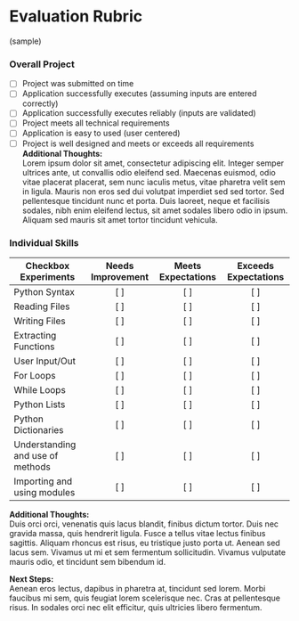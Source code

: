 # Evaluation Rubric
(sample)

### Overall Project
- [ ] Project was submitted on time
- [ ] Application successfully executes (assuming inputs are entered correctly)
- [ ] Application successfully executes reliably (inputs are validated)
- [ ] Project meets all technical requirements
- [ ] Application is easy to used (user centered)
- [ ] Project is well designed and meets or exceeds all requirements\
**Additional Thoughts:**\
Lorem ipsum dolor sit amet, consectetur adipiscing elit. Integer semper ultrices ante, ut convallis odio eleifend sed. Maecenas euismod, odio vitae placerat placerat, sem nunc iaculis metus, vitae pharetra velit sem in ligula. Mauris non eros sed dui volutpat imperdiet sed sed tortor. Sed pellentesque tincidunt nunc et porta. Duis laoreet, neque et facilisis sodales, nibh enim eleifend lectus, sit amet sodales libero odio in ipsum. Aliquam sed mauris sit amet tortor tincidunt vehicula.

### Individual Skills
| Checkbox Experiments | Needs Improvement  |  Meets Expectations  | Exceeds Expectations
| ---------------------|:---------------------:|:-------------------:|:-------------------:|
| Python Syntax             | [ ]                | [ ]              | [ ]              |
| Reading Files             | [ ]                | [ ]              | [ ]              |
| Writing Files             | [ ]                | [ ]              | [ ]              |
| Extracting Functions             | [ ]                | [ ]              | [ ]              |
| User Input/Out             | [ ]                | [ ]              | [ ]              |
| For Loops             | [ ]                | [ ]              | [ ]              |
| While Loops             | [ ]                | [ ]              | [ ]              |
| Python Lists             | [ ]                | [ ]              | [ ]              |
| Python Dictionaries             | [ ]                | [ ]              | [ ]              |
| Understanding and use of methods             | [ ]                | [ ]              | [ ]              |
| Importing and using modules             | [ ]                | [ ]              | [ ]              |

**Additional Thoughts:**\
Duis orci orci, venenatis quis lacus blandit, finibus dictum tortor. Duis nec gravida massa, quis hendrerit ligula. Fusce a tellus vitae lectus finibus sagittis. Aliquam rhoncus est risus, eu tristique justo porta ut. Aenean sed lacus sem. Vivamus ut mi et sem fermentum sollicitudin. Vivamus vulputate mauris odio, et tincidunt sem bibendum id. 

**Next Steps:**\
Aenean eros lectus, dapibus in pharetra at, tincidunt sed lorem. Morbi faucibus mi sem, quis feugiat lorem scelerisque nec. Cras at pellentesque risus. In sodales orci nec elit efficitur, quis ultricies libero fermentum.